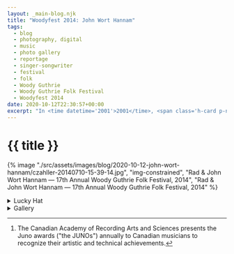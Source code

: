 ```yaml
---
layout: _main-blog.njk
title: "Woodyfest 2014: John Wort Hannam"
tags: 
  - blog
  - photography, digital
  - music
  - photo gallery
  - reportage
  - singer-songwriter
  - festival
  - folk
  - Woody Guthrie
  - Woody Guthrie Folk Festival
  - Woodyfest 2014
date: 2020-10-12T22:30:57+00:00
excerpt: "In <time datetime='2001'>2001</time>, <span class='h-card p-name'>John Wort Hannam</span> quit his job to become a folk musician. He spent the next ten months draining his bank account while he sat at his kitchen table writing."
---
```

<!-- markdownlint-disable MD025 -->
# {{ title }}

<!-- markdownlint-enable MD025 --><mpb-dialog-img>

{% image "./src/assets/images/blog/2020-10-12-john-wort-hannam/czahller-20140710-15-39-14.jpg", "img-constrained", "Rad & John Wort Hannam — 17th Annual Woody Guthrie Folk Festival, 2014", "Rad & John Wort Hannam — 17th Annual Woody Guthrie Folk Festival, 2014" %}</mpb-dialog-img>

<div class="widget__wrapper">
  <details name="tabs">
    <summary>Lucky Hat</summary>
    <div>

## Lucky Hat

<div class="drop-cap">

Stop me if you've heard this one before: in <time datetime="2001">2001</time>, a schoolteacher on a large Blackfoot reservation in southern Alberta quit his job to become a folk musician. Ba-doom-pah! <span class="h-card p-name">John Wort Hannam</span>, the aforementioned blinkered optimist, spent the next ten months draining his bank account while he sat at his kitchen table writing. The ten songs he produced, all while wearing his "lucky" hat, would become his first album, <time datetime="2003">2003</time>&rsquo;s <cite>Pocket Full of Holes</cite>.
</div>

Seventeen years and multiple awards later, he's released seven records. Among the accolades are a JUNO,[^1] a Canadian Folk Music Award ("Best Album of the Year"), a Canadian Broadcasting Corporation Galaxie Rising Star Award, a Kerrville Texas New Folk win, and multiple Western Canadian Music Award and Canadian Folk Music Award nominations.

[^1]: The <span class="h-card p-organization">Canadian Academy of Recording Arts and Sciences</span> presents the Juno awards ("the JUNOs") annually to Canadian musicians to recognize their artistic and technical achievements.

Hannam made his Woodyfest debut in <time datetime="2010-07">2010</time>. He returned in <time datetime="2011-07">2011</time> and <time datetime="2014-07-10T15:00:00-5:00">2014</time>. The latter performance on the Crystal Theatre stage closed with some help from festival regular <span class="h-card p-name">Radoslav “Rad” Lorković</span>.

Hannam's latest release is <time datetime="2018-09-19">2018</time>&rsquo;s <cite><a href="//amzn.to/33KRzkn" target="_blank" rel="external noreferrer">Acres of Elbow Room</a></cite>.
  </div></details>

  <details name="tabs">
    <summary>Gallery</summary><div>

## Gallery

<mpb-dialog-gallery hint rel cols="8">
  
  ![John Wort Hannam Soundcheck (I) — 17th Annual Woody Guthrie Folk Festival, 2014](/assets/images/blog/2020-10-12-john-wort-hannam/czahller-20140710-14-55-56.jpg)
  ![John Wort Hannam Soundcheck (II) — 17th Annual Woody Guthrie Folk Festival, 2014](/assets/images/blog/2020-10-12-john-wort-hannam/czahller-20140710-14-56-46.jpg)
  ![John Wort Hannam (I) — 17th Annual Woody Guthrie Folk Festival, 2014](/assets/images/blog/2020-10-12-john-wort-hannam/czahller-20140710-14-59-16.jpg)
  ![John Wort Hannam (II) — 17th Annual Woody Guthrie Folk Festival, 2014](/assets/images/blog/2020-10-12-john-wort-hannam/czahller-20140710-14-59-41.jpg)
  ![John Wort Hannam (III) — 17th Annual Woody Guthrie Folk Festival, 2014](/assets/images/blog/2020-10-12-john-wort-hannam/czahller-20140710-15-01-25.jpg)
  ![John Wort Hannam (IV) — 17th Annual Woody Guthrie Folk Festival, 2014](/assets/images/blog/2020-10-12-john-wort-hannam/czahller-20140710-15-05-40.jpg)
  ![John Wort Hannam (V) — 17th Annual Woody Guthrie Folk Festival, 2014](/assets/images/blog/2020-10-12-john-wort-hannam/czahller-20140710-15-07-40.jpg)
  ![John Wort Hannam (VI) — 17th Annual Woody Guthrie Folk Festival, 2014](/assets/images/blog/2020-10-12-john-wort-hannam/czahller-20140710-15-08-54.jpg)
  ![Radoslav “Rad” Lorković — 17th Annual Woody Guthrie Folk Festival, 201](/assets/images/blog/2020-10-12-john-wort-hannam/czahller-20140710-15-15-03.jpg)
  ![John Wort Hannam (VII) — 17th Annual Woody Guthrie Folk Festival, 2014](/assets/images/blog/2020-10-12-john-wort-hannam/czahller-20140710-15-15-13.jpg)
  ![John Wort Hannam (VIII) — 17th Annual Woody Guthrie Folk Festival, 2014](/assets/images/blog/2020-10-12-john-wort-hannam/czahller-20140710-15-20-38.jpg)
  ![Rad & John Wort Hannam — 17th Annual Woody Guthrie Folk Festival, 2014](/assets/images/blog/2020-10-12-john-wort-hannam/czahller-20140710-15-39-14.jpg)
</mpb-dialog-gallery></div></details></div>
